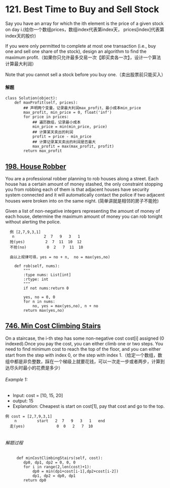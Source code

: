 # 121. Best Time to Buy and Sell Stock

Say you have an array for which the ith element is the price of a given stock on day i.(给你一个数组prices，数组index代表第index天， prices[index]代表第index天的股价)

If you were only permitted to complete at most one transaction (i.e., buy one and sell one share of the stock), design an algorithm to find the maximum profit.（如果你只允许最多交易一次【即买卖各一次】，设计一个算法计算最大利润）

Note that you cannot sell a stock before you buy one.（卖出股票前只能买入）

#### 解题
```
class Solution(object):
    def maxProfit(self, prices):
        ## 声明两个变量，记录最大利润max_profit、最小成本min_price
        max_profit, min_price = 0, float('inf')
        for price in prices:
            ## 遍历数组，记录最小成本
            min_price = min(min_price, price)
            ## 计算某天卖出的利润
            profit = price - min_price
            ## 计算记录某天卖出的利润是否最大
            max_profit = max(max_profit, profit)
        return max_profit
```

## [198. House Robber](https://leetcode.com/problems/house-robber/description/)

You are a professional robber planning to rob houses along a street. Each house has a certain amount of money stashed, the only constraint stopping you from robbing each of them is that adjacent houses have security system connected and it will automatically contact the police if two adjacent houses were broken into on the same night. (简单讲就是相邻的房子不能抢)

Given a list of non-negative integers representing the amount of money of each house, determine the maximum amount of money you can rob tonight without alerting the police.

```
  例 [2,7,9,3,1]
   n    	     2  7   9   3   1
  抢(yes)	     2  7  11  10  12
  不抢(no)	     0  2   7  11  10
  
  由以上规律可得，yes = no + n,  no = max(yes,no)

```

```
    def rob(self, nums):
        """
        :type nums: List[int]
        :rtype: int
        """
        if not nums:return 0
        
        yes, no = 0, 0
        for n in nums:
            no, yes = max(yes,no), n + no
        return max(yes,no)
```

## [746. Min Cost Climbing Stairs](https://leetcode.com/problems/min-cost-climbing-stairs/description/)

On a staircase, the i-th step has some non-negative cost cost[i] assigned (0 indexed).Once you pay the cost, you can either climb one or two steps. You need to find minimum cost to reach the top of the floor, and you can either start from the step with index 0, or the step with index 1.（给定一个数组，数组中都是非负整数，踩在一个梯级上就要花钱，可以一次走一步或者两步，计算到达尽头时最小的花费是多少）

###### Example 1:
* Input: cost = [10, 15, 20]  
* output: 15  
* Explanation: Cheapest is start on cost[1], pay that cost and go to the top.

```
例 cost = [2,7,9,3,1]
    n    	  start   2  7   9   3   1   end
  走(yes)	     	  0  0   2   7  10
  
```
###### 解题过程
```
     def minCostClimbingStairs(self, cost):
        dp0, dp1, dp2 = 0, 0, 0
        for i in range(2,len(cost)+1):
            dp0 = min(dp1+cost[i-1],dp2+cost[i-2])
            dp1, dp2 = dp0, dp1
        return dp0
```
